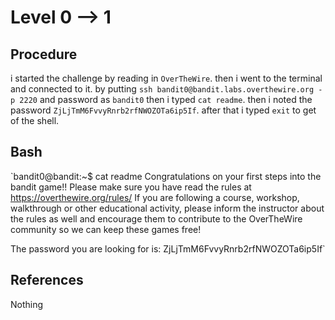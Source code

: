 # Level 0 --> 1

## Procedure
i started the challenge by reading in `OverTheWire`.
then i went to the terminal and connected to it.
by putting `ssh bandit0@bandit.labs.overthewire.org -p 2220` 
and password as `bandit0`
then i typed `cat readme`.
then i noted the password `ZjLjTmM6FvvyRnrb2rfNWOZOTa6ip5If`.
after that i typed `exit` to get of the shell.

## Bash
`bandit0@bandit:~$ cat readme
Congratulations on your first steps into the bandit game!!
Please make sure you have read the rules at https://overthewire.org/rules/
If you are following a course, workshop, walkthrough or other educational activity,
please inform the instructor about the rules as well and encourage them to
contribute to the OverTheWire community so we can keep these games free!

The password you are looking for is: ZjLjTmM6FvvyRnrb2rfNWOZOTa6ip5If`

## References
Nothing
